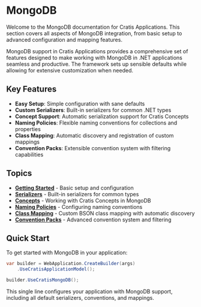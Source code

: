 # MongoDB

Welcome to the MongoDB documentation for Cratis Applications. This section covers all aspects of MongoDB integration, from basic setup to advanced configuration and mapping features.

MongoDB support in Cratis Applications provides a comprehensive set of features designed to make working with MongoDB in .NET applications seamless and productive. The framework sets up sensible defaults while allowing for extensive customization when needed.

## Key Features

- **Easy Setup**: Simple configuration with sane defaults
- **Custom Serializers**: Built-in serializers for common .NET types
- **Concept Support**: Automatic serialization support for Cratis Concepts
- **Naming Policies**: Flexible naming conventions for collections and properties
- **Class Mapping**: Automatic discovery and registration of custom mappings
- **Convention Packs**: Extensible convention system with filtering capabilities

## Topics

- [**Getting Started**](getting-started.md) - Basic setup and configuration
- [**Serializers**](serializers.md) - Built-in serializers for common types
- [**Concepts**](concepts.md) - Working with Cratis Concepts in MongoDB
- [**Naming Policies**](naming-policies.md) - Configuring naming conventions
- [**Class Mapping**](class-mapping.md) - Custom BSON class mapping with automatic discovery
- [**Convention Packs**](convention-packs.md) - Advanced convention system and filtering

## Quick Start

To get started with MongoDB in your application:

```csharp
var builder = WebApplication.CreateBuilder(args)
    .UseCratisApplicationModel();

builder.UseCratisMongoDB();
```

This single line configures your application with MongoDB support, including all default serializers, conventions, and mappings.
